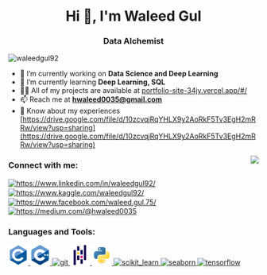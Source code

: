 <h1 align="center">Hi 👋, I'm Waleed Gul</h1>
<h3 align="center">Data Alchemist</h3>

<p align="left"> <img src="https://komarev.com/ghpvc/?username=waleedgul92&label=Profile%20views&color=0e75b6&style=flat" alt="waleedgul92" /> </p>

- 🔭 I’m currently working on **Data Science and Deep Learning**
- 🌱 I’m currently learning **Deep Learning, SQL**
- 👨‍💻 All of my projects are available at [portfolio-site-34jy.vercel.app/#/](portfolio-site-34jy.vercel.app/#/)
- 📫 Reach me at **hwaleed0035@gmail.com**
- 📄 Know about my experiences [https://drive.google.com/file/d/10zcvqjRqYHLX9y2AoRkF5Tv3EgH2mRRw/view?usp=sharing](https://drive.google.com/file/d/10zcvqjRqYHLX9y2AoRkF5Tv3EgH2mRRw/view?usp=sharing)

<img align="right" src="https://media.giphy.com/media/xPINMJNlYxEB0xj5nC/giphy.gif" />

<h3 align="left">Connect with me:</h3>
<p align="left">
<a href="https://linkedin.com/in/waleedgul92/" target="blank"><img align="center" src="https://raw.githubusercontent.com/rahuldkjain/github-profile-readme-generator/master/src/images/icons/Social/linked-in-alt.svg" alt="https://www.linkedin.com/in/waleedgul92/" height="30" width="40" /></a>
<a href="https://kaggle.com/waleedgul92/" target="blank"><img align="center" src="https://raw.githubusercontent.com/rahuldkjain/github-profile-readme-generator/master/src/images/icons/Social/kaggle.svg" alt="https://www.kaggle.com/waleedgul92/" height="30" width="40" /></a>
<a href="https://facebook.com/waleed.gul.75/" target="blank"><img align="center" src="https://raw.githubusercontent.com/rahuldkjain/github-profile-readme-generator/master/src/images/icons/Social/facebook.svg" alt="https://www.facebook.com/waleed.gul.75/" height="30" width="40" /></a>
<a href="https://medium.com/@hwaleed0035" target="blank"><img align="center" src="https://raw.githubusercontent.com/rahuldkjain/github-profile-readme-generator/master/src/images/icons/Social/medium.svg" alt="https://medium.com/@hwaleed0035" height="30" width="40" /></a>
</p>

<h3 align="left">Languages and Tools:</h3>
<p align="left">
<a href="https://www.cprogramming.com/" target="_blank" rel="noreferrer"> <img src="https://raw.githubusercontent.com/devicons/devicon/master/icons/c/c-original.svg" alt="c" width="40" height="40"/> </a>
<a href="https://www.w3schools.com/cpp/" target="_blank" rel="noreferrer"> <img src="https://raw.githubusercontent.com/devicons/devicon/master/icons/cplusplus/cplusplus-original.svg" alt="cplusplus" width="40" height="40"/> </a>
<a href="https://git-scm.com/" target="_blank" rel="noreferrer"> <img src="https://www.vectorlogo.zone/logos/git-scm/git-scm-icon.svg" alt="git" width="40" height="40"/> </a>
<a href="https://pandas.pydata.org/" target="_blank" rel="noreferrer"> <img src="https://raw.githubusercontent.com/devicons/devicon/2ae2a900d2f041da66e950e4d48052658d850630/icons/pandas/pandas-original.svg" alt="pandas" width="40" height="40"/> </a>
<a href="https://www.python.org" target="_blank" rel="noreferrer"> <img src="https://raw.githubusercontent.com/devicons/devicon/master/icons/python/python-original.svg" alt="python" width="40" height="40"/> </a>
<a href="https://scikit-learn.org/" target="_blank" rel="noreferrer"> <img src="https://upload.wikimedia.org/wikipedia/commons/0/05/Scikit_learn_logo_small.svg" alt="scikit_learn" width="40" height="40"/> </a>
<a href="https://seaborn.pydata.org/" target="_blank" rel="noreferrer"> <img src="https://seaborn.pydata.org/_images/logo-mark-lightbg.svg" alt="seaborn" width="40" height="40"/> </a>
<a href="https://www.tensorflow.org" target="_blank" rel="noreferrer"> <img src="https://www.vectorlogo.zone/logos/tensorflow/tensorflow-icon.svg" alt="tensorflow" width="40" height="40"/> </a>
</p>

